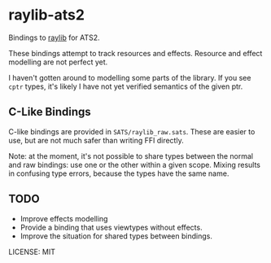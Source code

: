 # raylib-ats2

Bindings to [raylib](https://www.raylib.com/) for ATS2.

These bindings attempt to track resources and effects.
Resource and effect modelling are not perfect yet.

I haven't gotten around to modelling some parts of the library.  If you
see `cptr` types, it's likely I have not yet verified  semantics of the given ptr.

## C-Like Bindings

C-like bindings are provided in `SATS/raylib_raw.sats`.  These
are easier to use, but are not much safer than writing FFI directly.

Note: at the moment, it's not possible to share types between the
normal and raw bindings: use one or the other within a given scope.
Mixing results in confusing type errors, because the types have
the same name.

## TODO

- Improve effects modelling
- Provide a binding that uses viewtypes without effects.
- Improve the situation for shared types between bindings.  

LICENSE: MIT
